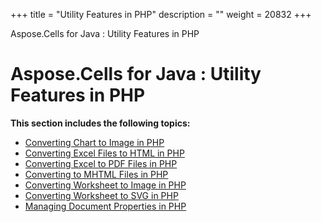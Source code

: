 +++
title = "Utility Features in PHP" 
description = "" 
weight = 20832 
+++

Aspose.Cells for Java : Utility Features in PHP  

# Aspose.Cells for Java : Utility Features in PHP


**This section includes the following topics:**

*   [Converting Chart to Image in PHP](https://docs2.aspose.com/cells/java/plugins/asposecellsjavaforphp/phpprogrammersguide/workingwithfilesinphp/utilityfeaturesinphp/converting+chart+to+image+in+php)
*   [Converting Excel Files to HTML in PHP](https://docs2.aspose.com/cells/java/plugins/asposecellsjavaforphp/phpprogrammersguide/workingwithfilesinphp/utilityfeaturesinphp/converting+excel+files+to+html+in+php)
*   [Converting Excel to PDF Files in PHP](https://docs2.aspose.com/cells/java/plugins/asposecellsjavaforphp/phpprogrammersguide/workingwithfilesinphp/utilityfeaturesinphp/converting+excel+to+pdf+files+in+php)
*   [Converting to MHTML Files in PHP](https://docs2.aspose.com/cells/java/plugins/asposecellsjavaforphp/phpprogrammersguide/workingwithfilesinphp/utilityfeaturesinphp/converting+to+mhtml+files+in+php)
*   [Converting Worksheet to Image in PHP](https://docs2.aspose.com/cells/java/plugins/asposecellsjavaforphp/phpprogrammersguide/workingwithfilesinphp/utilityfeaturesinphp/converting+worksheet+to+image+in+php)
*   [Converting Worksheet to SVG in PHP](https://docs2.aspose.com/cells/java/plugins/asposecellsjavaforphp/phpprogrammersguide/workingwithfilesinphp/utilityfeaturesinphp/converting+worksheet+to+svg+in+php)
*   [Managing Document Properties in PHP](https://docs2.aspose.com/cells/java/plugins/asposecellsjavaforphp/phpprogrammersguide/workingwithfilesinphp/utilityfeaturesinphp/managing+document+properties+in+php)

